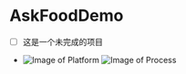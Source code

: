 # AskFoodDemo
- [ ] 这是一个未完成的项目
- ![Image of Platform](https://img.shields.io/badge/平台-iOS-blue.svg) ![Image of Process](https://img.shields.io/badge/进度-70%25-green.svg) 


